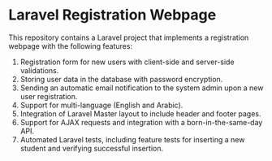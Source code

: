 # Laravel Registration Webpage

This repository contains a Laravel project that implements a registration webpage with the following features:

1. Registration form for new users with client-side and server-side validations.
2. Storing user data in the database with password encryption.
3. Sending an automatic email notification to the system admin upon a new user registration.
4. Support for multi-language (English and Arabic).
5. Integration of Laravel Master layout to include header and footer pages.
6. Support for AJAX requests and integration with a born-in-the-same-day API.
7. Automated Laravel tests, including feature tests for inserting a new student and verifying successful insertion.
